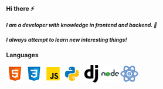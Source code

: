 ### Hi there ⚡

##### I am a developer with knowledge in frontend and backend.  🌱

##### I always attempt to learn new interesting things!

### Languages

<img src="https://raw.githubusercontent.com/Patrick564/static-files/main/github-profile/icons8-html-5.svg" alt="HTML5" widht="48px" height="48px" />   <img src="https://raw.githubusercontent.com/Patrick564/static-files/main/github-profile/icons8-css3.svg" alt="Django" width="48px" height="48px" />   <img src="https://raw.githubusercontent.com/Patrick564/static-files/main/github-profile/icons8-javascript.svg" alt="Django" width="48px" height="48px" />   <img src="https://raw.githubusercontent.com/Patrick564/static-files/main/github-profile/icons8-python.svg" alt="Django" width="48px" height="48px" />   <img src="https://raw.githubusercontent.com/Patrick564/static-files/main/github-profile/django.svg" alt="Django" width="48px" height="48px" />   <img src="https://raw.githubusercontent.com/Patrick564/static-files/main/github-profile/icons8-nodejs.svg" alt="Django" width="48px" height="48px" />   <img src="https://raw.githubusercontent.com/Patrick564/static-files/main/github-profile/icons8-reaccionar.svg" alt="Django" width="48px" height="48px" />

<!--
**Patrick564/patrick564** is a ✨ _special_ ✨ repository because its `README.md` (this file) appears on your GitHub profile.

Here are some ideas to get you started:

- 🔭 I’m currently working on ...
- 🌱 I’m currently learning ...
- 👯 I’m looking to collaborate on ...
- 🤔 I’m looking for help with ...
- 💬 Ask me about ...
- 📫 How to reach me: ...
- 😄 Pronouns: ...
- ⚡ Fun fact: ...
-->
